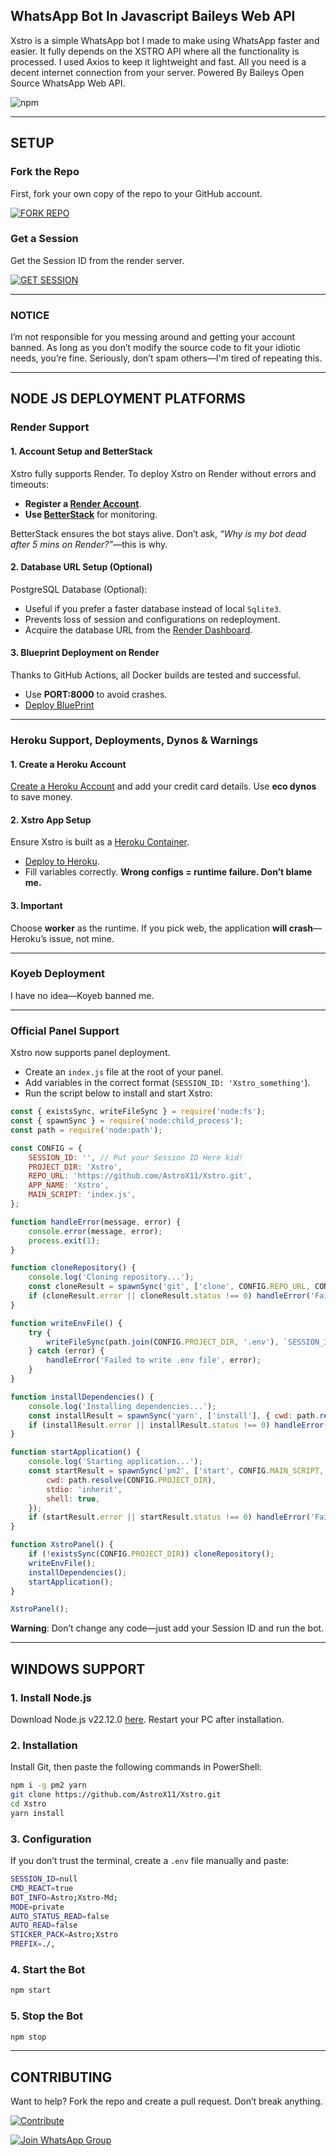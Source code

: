 ## WhatsApp Bot In Javascript Baileys Web API

<p>Xstro is a simple WhatsApp bot I made to make using WhatsApp faster and easier. It fully depends on the XSTRO API where all the functionality is processed. I used Axios to keep it lightweight and fast. All you need is a decent internet connection from your server.  
Powered By Baileys Open Source WhatsApp Web API.</p>

![npm](https://img.shields.io/npm/dm/xstro)

---

## SETUP

### Fork the Repo

First, fork your own copy of the repo to your GitHub account.

[![FORK REPO](https://img.shields.io/badge/FORK_REPO-100000?style=for-the-badge&logo=github&logoColor=white&labelColor=black&color=black)](https://github.com/AstroX11/Xstro/fork)

### Get a Session

Get the Session ID from the render server.

[![GET SESSION](https://img.shields.io/badge/GET_SESSION-100000?style=for-the-badge&logo=render&logoColor=white&labelColor=black&color=black)](https://bit.ly/41mQBbY)

---

### NOTICE

I’m not responsible for you messing around and getting your account banned. As long as you don’t modify the source code to fit your idiotic needs, you’re fine. Seriously, don’t spam others—I'm tired of repeating this.

---

## NODE JS DEPLOYMENT PLATFORMS

### Render Support

#### 1. Account Setup and BetterStack

Xstro fully supports Render. To deploy Xstro on Render without errors and timeouts:  
- **Register a [Render Account](https://dashboard.render.com/register)**.  
- **Use [BetterStack](https://betterstack.com)** for monitoring.  

BetterStack ensures the bot stays alive. Don’t ask, *“Why is my bot dead after 5 mins on Render?”*—this is why.

#### 2. Database URL Setup (Optional)

PostgreSQL Database (Optional):  
- Useful if you prefer a faster database instead of local `Sqlite3`.  
- Prevents loss of session and configurations on redeployment.  
- Acquire the database URL from the [Render Dashboard](https://dashboard.render.com/new/database).

#### 3. Blueprint Deployment on Render

Thanks to GitHub Actions, all Docker builds are tested and successful.  
- Use **PORT:8000** to avoid crashes.  
- [Deploy BluePrint](https://render.com/deploy?repo=https://github.com/AstroX11/Xstro)

---

### Heroku Support, Deployments, Dynos & Warnings

#### 1. Create a Heroku Account

[Create a Heroku Account](https://signup.heroku.com/) and add your credit card details. Use **eco dynos** to save money.

#### 2. Xstro App Setup

Ensure Xstro is built as a [Heroku Container](https://devcenter.heroku.com/articles/container-registry-and-runtime).  
- [Deploy to Heroku](https://www.heroku.com/deploy?template=https://github.com/AstroX11/Xstro).  
- Fill variables correctly. **Wrong configs = runtime failure. Don’t blame me.**

#### 3. Important

Choose **worker** as the runtime. If you pick web, the application **will crash**—Heroku’s issue, not mine.

---

### Koyeb Deployment

I have no idea—Koyeb banned me.

---

### Official Panel Support

Xstro now supports panel deployment.  
- Create an `index.js` file at the root of your panel.  
- Add variables in the correct format (`SESSION_ID: 'Xstro_something'`).  
- Run the script below to install and start Xstro:

```javascript
const { existsSync, writeFileSync } = require('node:fs');
const { spawnSync } = require('node:child_process');
const path = require('node:path');

const CONFIG = {
	SESSION_ID: '', // Put your Session ID Here kid!
	PROJECT_DIR: 'Xstro',
	REPO_URL: 'https://github.com/AstroX11/Xstro.git',
	APP_NAME: 'Xstro',
	MAIN_SCRIPT: 'index.js',
};

function handleError(message, error) {
	console.error(message, error);
	process.exit(1);
}

function cloneRepository() {
	console.log('Cloning repository...');
	const cloneResult = spawnSync('git', ['clone', CONFIG.REPO_URL, CONFIG.PROJECT_DIR], { stdio: 'inherit', shell: true });
	if (cloneResult.error || cloneResult.status !== 0) handleError('Failed to clone repository.', cloneResult.error);
}

function writeEnvFile() {
	try {
		writeFileSync(path.join(CONFIG.PROJECT_DIR, '.env'), `SESSION_ID=${CONFIG.SESSION_ID}`);
	} catch (error) {
		handleError('Failed to write .env file', error);
	}
}

function installDependencies() {
	console.log('Installing dependencies...');
	const installResult = spawnSync('yarn', ['install'], { cwd: path.resolve(CONFIG.PROJECT_DIR), stdio: 'inherit', shell: true });
	if (installResult.error || installResult.status !== 0) handleError('Failed to install dependencies.', installResult.error);
}

function startApplication() {
	console.log('Starting application...');
	const startResult = spawnSync('pm2', ['start', CONFIG.MAIN_SCRIPT, '--name', CONFIG.APP_NAME, '--attach'], {
		cwd: path.resolve(CONFIG.PROJECT_DIR),
		stdio: 'inherit',
		shell: true,
	});
	if (startResult.error || startResult.status !== 0) handleError('Failed to start the application.', startResult.error);
}

function XstroPanel() {
	if (!existsSync(CONFIG.PROJECT_DIR)) cloneRepository();
	writeEnvFile();
	installDependencies();
	startApplication();
}

XstroPanel();
```

**Warning**: Don’t change any code—just add your Session ID and run the bot.

---

## WINDOWS SUPPORT

### 1. Install Node.js

Download Node.js v22.12.0 [here](https://nodejs.org/dist/v22.12.0/node-v22.12.0-x64.msi). Restart your PC after installation.

### 2. Installation

Install Git, then paste the following commands in PowerShell:

```bash
npm i -g pm2 yarn
git clone https://github.com/AstroX11/Xstro.git
cd Xstro
yarn install
```

### 3. Configuration

If you don’t trust the terminal, create a `.env` file manually and paste:

```bash
SESSION_ID=null
CMD_REACT=true
BOT_INFO=Astro;Xstro-Md;
MODE=private
AUTO_STATUS_READ=false
AUTO_READ=false
STICKER_PACK=Astro;Xstro
PREFIX=./,
```

### 4. Start the Bot

```bash
npm start
```

### 5. Stop the Bot

```bash
npm stop
```

---

## CONTRIBUTING

Want to help? Fork the repo and create a pull request. Don’t break anything.

[![Contribute](https://img.shields.io/badge/CONTRIBUTE-black?style=for-the-badge&logo=github&logoColor=white)](https://github.com/AstroX11/Xstro/blob/master/.github/contributing.md)

[![Join WhatsApp Group](https://img.shields.io/badge/Join_WhatsApp-black?style=for-the-badge&logo=whatsapp&logoColor=white)](https://chat.whatsapp.com/HIvICIvQ8hL4PmqBu7a2C6)
